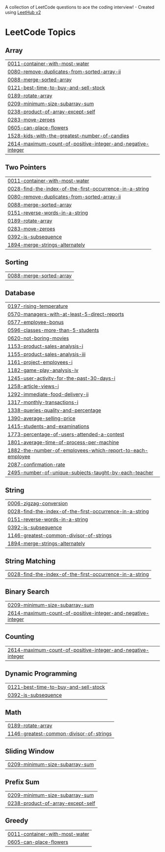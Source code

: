 A collection of LeetCode questions to ace the coding interview! - Created using [LeetHub v2](https://github.com/arunbhardwaj/LeetHub-2.0)
<!---LeetCode Topics Start-->
# LeetCode Topics
## Array
|  |
| ------- |
| [0011-container-with-most-water](https://github.com/bhavyavepari/leetcode/tree/master/0011-container-with-most-water) |
| [0080-remove-duplicates-from-sorted-array-ii](https://github.com/bhavyavepari/leetcode/tree/master/0080-remove-duplicates-from-sorted-array-ii) |
| [0088-merge-sorted-array](https://github.com/bhavyavepari/leetcode/tree/master/0088-merge-sorted-array) |
| [0121-best-time-to-buy-and-sell-stock](https://github.com/bhavyavepari/leetcode/tree/master/0121-best-time-to-buy-and-sell-stock) |
| [0189-rotate-array](https://github.com/bhavyavepari/leetcode/tree/master/0189-rotate-array) |
| [0209-minimum-size-subarray-sum](https://github.com/bhavyavepari/leetcode/tree/master/0209-minimum-size-subarray-sum) |
| [0238-product-of-array-except-self](https://github.com/bhavyavepari/leetcode/tree/master/0238-product-of-array-except-self) |
| [0283-move-zeroes](https://github.com/bhavyavepari/leetcode/tree/master/0283-move-zeroes) |
| [0605-can-place-flowers](https://github.com/bhavyavepari/leetcode/tree/master/0605-can-place-flowers) |
| [1528-kids-with-the-greatest-number-of-candies](https://github.com/bhavyavepari/leetcode/tree/master/1528-kids-with-the-greatest-number-of-candies) |
| [2614-maximum-count-of-positive-integer-and-negative-integer](https://github.com/bhavyavepari/leetcode/tree/master/2614-maximum-count-of-positive-integer-and-negative-integer) |
## Two Pointers
|  |
| ------- |
| [0011-container-with-most-water](https://github.com/bhavyavepari/leetcode/tree/master/0011-container-with-most-water) |
| [0028-find-the-index-of-the-first-occurrence-in-a-string](https://github.com/bhavyavepari/leetcode/tree/master/0028-find-the-index-of-the-first-occurrence-in-a-string) |
| [0080-remove-duplicates-from-sorted-array-ii](https://github.com/bhavyavepari/leetcode/tree/master/0080-remove-duplicates-from-sorted-array-ii) |
| [0088-merge-sorted-array](https://github.com/bhavyavepari/leetcode/tree/master/0088-merge-sorted-array) |
| [0151-reverse-words-in-a-string](https://github.com/bhavyavepari/leetcode/tree/master/0151-reverse-words-in-a-string) |
| [0189-rotate-array](https://github.com/bhavyavepari/leetcode/tree/master/0189-rotate-array) |
| [0283-move-zeroes](https://github.com/bhavyavepari/leetcode/tree/master/0283-move-zeroes) |
| [0392-is-subsequence](https://github.com/bhavyavepari/leetcode/tree/master/0392-is-subsequence) |
| [1894-merge-strings-alternately](https://github.com/bhavyavepari/leetcode/tree/master/1894-merge-strings-alternately) |
## Sorting
|  |
| ------- |
| [0088-merge-sorted-array](https://github.com/bhavyavepari/leetcode/tree/master/0088-merge-sorted-array) |
## Database
|  |
| ------- |
| [0197-rising-temperature](https://github.com/bhavyavepari/leetcode/tree/master/0197-rising-temperature) |
| [0570-managers-with-at-least-5-direct-reports](https://github.com/bhavyavepari/leetcode/tree/master/0570-managers-with-at-least-5-direct-reports) |
| [0577-employee-bonus](https://github.com/bhavyavepari/leetcode/tree/master/0577-employee-bonus) |
| [0596-classes-more-than-5-students](https://github.com/bhavyavepari/leetcode/tree/master/0596-classes-more-than-5-students) |
| [0620-not-boring-movies](https://github.com/bhavyavepari/leetcode/tree/master/0620-not-boring-movies) |
| [1153-product-sales-analysis-i](https://github.com/bhavyavepari/leetcode/tree/master/1153-product-sales-analysis-i) |
| [1155-product-sales-analysis-iii](https://github.com/bhavyavepari/leetcode/tree/master/1155-product-sales-analysis-iii) |
| [1161-project-employees-i](https://github.com/bhavyavepari/leetcode/tree/master/1161-project-employees-i) |
| [1182-game-play-analysis-iv](https://github.com/bhavyavepari/leetcode/tree/master/1182-game-play-analysis-iv) |
| [1245-user-activity-for-the-past-30-days-i](https://github.com/bhavyavepari/leetcode/tree/master/1245-user-activity-for-the-past-30-days-i) |
| [1258-article-views-i](https://github.com/bhavyavepari/leetcode/tree/master/1258-article-views-i) |
| [1292-immediate-food-delivery-ii](https://github.com/bhavyavepari/leetcode/tree/master/1292-immediate-food-delivery-ii) |
| [1317-monthly-transactions-i](https://github.com/bhavyavepari/leetcode/tree/master/1317-monthly-transactions-i) |
| [1338-queries-quality-and-percentage](https://github.com/bhavyavepari/leetcode/tree/master/1338-queries-quality-and-percentage) |
| [1390-average-selling-price](https://github.com/bhavyavepari/leetcode/tree/master/1390-average-selling-price) |
| [1415-students-and-examinations](https://github.com/bhavyavepari/leetcode/tree/master/1415-students-and-examinations) |
| [1773-percentage-of-users-attended-a-contest](https://github.com/bhavyavepari/leetcode/tree/master/1773-percentage-of-users-attended-a-contest) |
| [1801-average-time-of-process-per-machine](https://github.com/bhavyavepari/leetcode/tree/master/1801-average-time-of-process-per-machine) |
| [1882-the-number-of-employees-which-report-to-each-employee](https://github.com/bhavyavepari/leetcode/tree/master/1882-the-number-of-employees-which-report-to-each-employee) |
| [2087-confirmation-rate](https://github.com/bhavyavepari/leetcode/tree/master/2087-confirmation-rate) |
| [2495-number-of-unique-subjects-taught-by-each-teacher](https://github.com/bhavyavepari/leetcode/tree/master/2495-number-of-unique-subjects-taught-by-each-teacher) |
## String
|  |
| ------- |
| [0006-zigzag-conversion](https://github.com/bhavyavepari/leetcode/tree/master/0006-zigzag-conversion) |
| [0028-find-the-index-of-the-first-occurrence-in-a-string](https://github.com/bhavyavepari/leetcode/tree/master/0028-find-the-index-of-the-first-occurrence-in-a-string) |
| [0151-reverse-words-in-a-string](https://github.com/bhavyavepari/leetcode/tree/master/0151-reverse-words-in-a-string) |
| [0392-is-subsequence](https://github.com/bhavyavepari/leetcode/tree/master/0392-is-subsequence) |
| [1146-greatest-common-divisor-of-strings](https://github.com/bhavyavepari/leetcode/tree/master/1146-greatest-common-divisor-of-strings) |
| [1894-merge-strings-alternately](https://github.com/bhavyavepari/leetcode/tree/master/1894-merge-strings-alternately) |
## String Matching
|  |
| ------- |
| [0028-find-the-index-of-the-first-occurrence-in-a-string](https://github.com/bhavyavepari/leetcode/tree/master/0028-find-the-index-of-the-first-occurrence-in-a-string) |
## Binary Search
|  |
| ------- |
| [0209-minimum-size-subarray-sum](https://github.com/bhavyavepari/leetcode/tree/master/0209-minimum-size-subarray-sum) |
| [2614-maximum-count-of-positive-integer-and-negative-integer](https://github.com/bhavyavepari/leetcode/tree/master/2614-maximum-count-of-positive-integer-and-negative-integer) |
## Counting
|  |
| ------- |
| [2614-maximum-count-of-positive-integer-and-negative-integer](https://github.com/bhavyavepari/leetcode/tree/master/2614-maximum-count-of-positive-integer-and-negative-integer) |
## Dynamic Programming
|  |
| ------- |
| [0121-best-time-to-buy-and-sell-stock](https://github.com/bhavyavepari/leetcode/tree/master/0121-best-time-to-buy-and-sell-stock) |
| [0392-is-subsequence](https://github.com/bhavyavepari/leetcode/tree/master/0392-is-subsequence) |
## Math
|  |
| ------- |
| [0189-rotate-array](https://github.com/bhavyavepari/leetcode/tree/master/0189-rotate-array) |
| [1146-greatest-common-divisor-of-strings](https://github.com/bhavyavepari/leetcode/tree/master/1146-greatest-common-divisor-of-strings) |
## Sliding Window
|  |
| ------- |
| [0209-minimum-size-subarray-sum](https://github.com/bhavyavepari/leetcode/tree/master/0209-minimum-size-subarray-sum) |
## Prefix Sum
|  |
| ------- |
| [0209-minimum-size-subarray-sum](https://github.com/bhavyavepari/leetcode/tree/master/0209-minimum-size-subarray-sum) |
| [0238-product-of-array-except-self](https://github.com/bhavyavepari/leetcode/tree/master/0238-product-of-array-except-self) |
## Greedy
|  |
| ------- |
| [0011-container-with-most-water](https://github.com/bhavyavepari/leetcode/tree/master/0011-container-with-most-water) |
| [0605-can-place-flowers](https://github.com/bhavyavepari/leetcode/tree/master/0605-can-place-flowers) |
<!---LeetCode Topics End-->